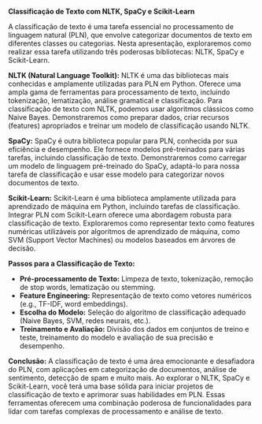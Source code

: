 **Classificação de Texto com NLTK, SpaCy e Scikit-Learn**

A classificação de texto é uma tarefa essencial no processamento de linguagem natural (PLN), que envolve categorizar documentos de texto em diferentes classes ou categorias. Nesta apresentação, exploraremos como realizar essa tarefa utilizando três poderosas bibliotecas: NLTK, SpaCy e Scikit-Learn.

**NLTK (Natural Language Toolkit):**
NLTK é uma das bibliotecas mais conhecidas e amplamente utilizadas para PLN em Python. Oferece uma ampla gama de ferramentas para processamento de texto, incluindo tokenização, lematização, análise gramatical e classificação. Para classificação de texto com NLTK, podemos usar algoritmos clássicos como Naive Bayes. Demonstraremos como preparar dados, criar recursos (features) apropriados e treinar um modelo de classificação usando NLTK.

**SpaCy:**
SpaCy é outra biblioteca popular para PLN, conhecida por sua eficiência e desempenho. Ele fornece modelos pré-treinados para várias tarefas, incluindo classificação de texto. Demonstraremos como carregar um modelo de linguagem pré-treinado do SpaCy, adaptá-lo para nossa tarefa de classificação e usar esse modelo para categorizar novos documentos de texto.

**Scikit-Learn:**
Scikit-Learn é uma biblioteca amplamente utilizada para aprendizado de máquina em Python, incluindo tarefas de classificação. Integrar PLN com Scikit-Learn oferece uma abordagem robusta para classificação de texto. Exploraremos como representar texto como features numéricas utilizáveis por algoritmos de aprendizado de máquina, como SVM (Support Vector Machines) ou modelos baseados em árvores de decisão.

**Passos para a Classificação de Texto:**
- **Pré-processamento de Texto:** Limpeza de texto, tokenização, remoção de stop words, lematização ou stemming.
- **Feature Engineering:** Representação de texto como vetores numéricos (e.g., TF-IDF, word embeddings).
- **Escolha do Modelo:** Seleção do algoritmo de classificação adequado (Naive Bayes, SVM, redes neurais, etc.).
- **Treinamento e Avaliação:** Divisão dos dados em conjuntos de treino e teste, treinamento do modelo e avaliação de sua precisão e desempenho.

**Conclusão:**
A classificação de texto é uma área emocionante e desafiadora do PLN, com aplicações em categorização de documentos, análise de sentimento, detecção de spam e muito mais. Ao explorar o NLTK, SpaCy e Scikit-Learn, você terá uma base sólida para iniciar projetos de classificação de texto e aprimorar suas habilidades em PLN. Essas ferramentas oferecem uma combinação poderosa de funcionalidades para lidar com tarefas complexas de processamento e análise de texto.